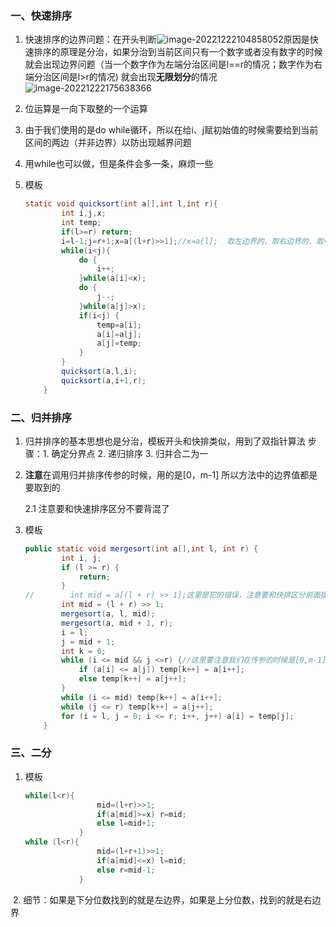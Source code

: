 ### 一、快速排序

1. 快速排序的边界问题：在开头判断![image-20221222104858052](C:\Users\北师大在逃学子\AppData\Roaming\Typora\typora-user-images\image-20221222104858052.png)原因是快速排序的原理是分治，如果分治到当前区间只有一个数字或者没有数字的时候就会出现边界问题（当一个数字作为左端分治区间是l==r的情况；数字作为右端分治区间是l>r的情况) 就会出现**无限划分**的情况
   ![image-20221222175638366](C:\Users\北师大在逃学子\AppData\Roaming\Typora\typora-user-images\image-20221222175638366.png)

2. 位运算是一向下取整的一个运算

3. 由于我们使用的是do while循环，所以在给i、j赋初始值的时候需要给到当前区间的两边（并非边界）以防出现越界问题

4. 用while也可以做，但是条件会多一条，麻烦一些

5. 模板

   ```java
   static void quicksort(int a[],int l,int r){
           int i,j,x;
           int temp;
           if(l>=r) return;
           i=l-1;j=r+1;x=a[(l+r)>>1];//x=a[l];  取左边界的、取右边界的、取中间的、随便取的
           while(i<j){
               do {
                   i++;
               }while(a[i]<x);
               do {
                   j--;
               }while(a[j]>x);
               if(i<j) {
                   temp=a[i];
                   a[i]=a[j];
                   a[j]=temp;
               }
           }
           quicksort(a,l,i);
           quicksort(a,i+1,r);
       }
   ```

   

### 二、归并排序

1. 归并排序的基本思想也是分治，模板开头和快排类似，用到了双指针算法
   步骤：1. 确定分界点 2. 递归排序 3. 归并合二为一

2. **注意**在调用归并排序传参的时候，用的是[0，m-1] 所以方法中的边界值都是要取到的

   2.1 注意要和快速排序区分不要背混了

3. 模板

   ```java
   public static void mergesort(int a[],int l, int r) {
           int i, j;
           if (l >= r) {
               return;
           }
   //        int mid = a[(l + r) >> 1];这里是犯的错误，注意要和快排区分前面提到了是用双指针算法所以mid是下标而不是值
           int mid = (l + r) >> 1;
           mergesort(a, l, mid);
           mergesort(a, mid + 1, r);
           i = l;
           j = mid + 1;
           int k = 0;
           while (i <= mid && j <=r) {//这里要注意我们在传参的时候是[0,m-1]，所以在限制条件都是小于等于
               if (a[i] <= a[j]) temp[k++] = a[i++];
               else temp[k++] = a[j++];
           }
           while (i <= mid) temp[k++] = a[i++];
           while (j <= r) temp[k++] = a[j++];
           for (i = l, j = 0; i <= r; i++, j++) a[i] = temp[j];
       }
   ```

   

### 三、二分

1. 模板

   ```Java
   while(l<r){
                   mid=(l+r)>>1;
                   if(a[mid]>=x) r=mid;
                   else l=mid+1;
               }
   while (l<r){
                   mid=(l+r+1)>>1;
                   if(a[mid]<=x) l=mid;
                   else r=mid-1;
               }            
   ```

​	2. 细节：如果是下分位数找到的就是左边界，如果是上分位数，找到的就是右边界